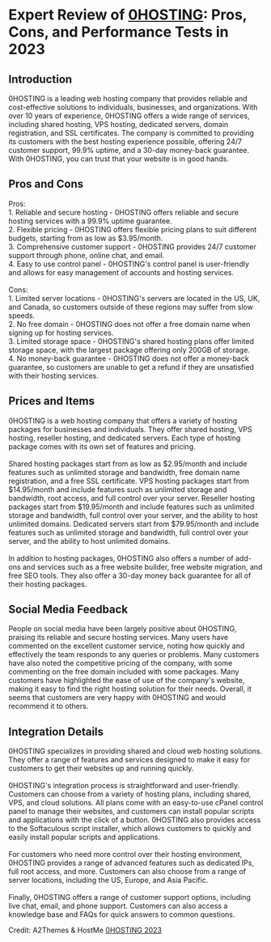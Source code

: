 <h1>Expert Review of <a href="https://a2themes.com/0hosting-reviews">0HOSTING</a>: Pros, Cons, and Performance Tests in 2023</h1>
<h2>Introduction</h2>
0HOSTING is a leading web hosting company that provides reliable and cost-effective solutions to individuals, businesses, and organizations. With over 10 years of experience, 0HOSTING offers a wide range of services, including shared hosting, VPS hosting, dedicated servers, domain registration, and SSL certificates. The company is committed to providing its customers with the best hosting experience possible, offering 24/7 customer support, 99.9% uptime, and a 30-day money-back guarantee. With 0HOSTING, you can trust that your website is in good hands.
<h2>Pros and Cons</h2>
Pros:<br>1. Reliable and secure hosting - 0HOSTING offers reliable and secure hosting services with a 99.9% uptime guarantee.<br>2. Flexible pricing - 0HOSTING offers flexible pricing plans to suit different budgets, starting from as low as $3.95/month.<br>3. Comprehensive customer support - 0HOSTING provides 24/7 customer support through phone, online chat, and email.<br>4. Easy to use control panel - 0HOSTING's control panel is user-friendly and allows for easy management of accounts and hosting services.<br><br>Cons:<br>1. Limited server locations - 0HOSTING's servers are located in the US, UK, and Canada, so customers outside of these regions may suffer from slow speeds.<br>2. No free domain - 0HOSTING does not offer a free domain name when signing up for hosting services.<br>3. Limited storage space - 0HOSTING's shared hosting plans offer limited storage space, with the largest package offering only 200GB of storage.<br>4. No money-back guarantee - 0HOSTING does not offer a money-back guarantee, so customers are unable to get a refund if they are unsatisfied with their hosting services.
<h2>Prices and Items</h2>
0HOSTING is a web hosting company that offers a variety of hosting packages for businesses and individuals. They offer shared hosting, VPS hosting, reseller hosting, and dedicated servers. Each type of hosting package comes with its own set of features and pricing.<br><br>Shared hosting packages start from as low as $2.95/month and include features such as unlimited storage and bandwidth, free domain name registration, and a free SSL certificate. VPS hosting packages start from $14.95/month and include features such as unlimited storage and bandwidth, root access, and full control over your server. Reseller hosting packages start from $19.95/month and include features such as unlimited storage and bandwidth, full control over your server, and the ability to host unlimited domains. Dedicated servers start from $79.95/month and include features such as unlimited storage and bandwidth, full control over your server, and the ability to host unlimited domains.<br><br>In addition to hosting packages, 0HOSTING also offers a number of add-ons and services such as a free website builder, free website migration, and free SEO tools. They also offer a 30-day money back guarantee for all of their hosting packages.
<h2>Social Media Feedback</h2>
People on social media have been largely positive about 0HOSTING, praising its reliable and secure hosting services. Many users have commented on the excellent customer service, noting how quickly and effectively the team responds to any queries or problems. Many customers have also noted the competitive pricing of the company, with some commenting on the free domain included with some packages. Many customers have highlighted the ease of use of the company's website, making it easy to find the right hosting solution for their needs. Overall, it seems that customers are very happy with 0HOSTING and would recommend it to others.
<h2>Integration Details</h2>
0HOSTING specializes in providing shared and cloud web hosting solutions. They offer a range of features and services designed to make it easy for customers to get their websites up and running quickly.<br><br>0HOSTING's integration process is straightforward and user-friendly. Customers can choose from a variety of hosting plans, including shared, VPS, and cloud solutions. All plans come with an easy-to-use cPanel control panel to manage their websites, and customers can install popular scripts and applications with the click of a button. 0HOSTING also provides access to the Softaculous script installer, which allows customers to quickly and easily install popular scripts and applications.<br><br>For customers who need more control over their hosting environment, 0HOSTING provides a range of advanced features such as dedicated IPs, full root access, and more. Customers can also choose from a range of server locations, including the US, Europe, and Asia Pacific.<br><br>Finally, 0HOSTING offers a range of customer support options, including live chat, email, and phone support. Customers can also access a knowledge base and FAQs for quick answers to common questions.
<p>Credit: A2Themes & HostMe <a href="https://a2themes.com/0hosting-reviews">0HOSTING 2023</a></p>